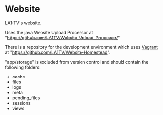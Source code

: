 Website
=======

LA1:TV's website.

Uses the java Website Upload Processor at "https://github.com/LA1TV/Website-Upload-Processor/"

There is a repository for the development environment which uses [Vagrant](
https://www.vagrantup.com/) at "https://github.com/LA1TV/Website-Homestead".

"app/storage" is excluded from version control and should contain the following folders:
- cache
- files
- logs
- meta
- pending_files
- sessions
- views
